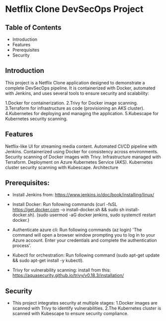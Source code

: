 #  Netflix Clone DevSecOps Project

## Table of Contents

- Introduction
- Features
- Prerequisites
- Security



## Introduction

This project is a Netflix Clone application designed to demonstrate a complete DevSecOps pipeline. It is containerized with Docker, automated with Jenkins, and uses several tools to ensure security and scalability:

1.Docker for containerization.
2.Trivy for Docker image scanning.
3.Terraform for infrastructure as code (provisioning an AKS cluster).
4.Kubernetes for deploying and managing the application.
5.Kubescape for Kubernetes security scanning.

## Features

Netflix-like UI for streaming media content.
Automated CI/CD pipeline with Jenkins.
Containerized using Docker for consistency across environments.
Security scanning of Docker images with Trivy.
Infrastructure managed with Terraform.
Deployment on Azure Kubernetes Service (AKS).
Kubernetes cluster security scanning with Kubescape.
Architecture

## Prerequisites:

* Install Jenkins from:
  https://www.jenkins.io/doc/book/installing/linux/

* Install Docker: 
  Run following commands
   (curl -fsSL https://get.docker.com -o install-docker.sh && sudo sh install-docker.sh).
   (sudo usermod -aG docker jenkins, sudo systemctl restart docker.)
   
* Authenticate azure cli: 
  Run following commands
   (az login) 'The command will open a browser window prompting you to log in to your Azure account. Enter your credentials and complete the authentication process'.

* Kubectl for orchestration:
  Run following command 
   (sudo apt-get update && sudo apt-get install -y kubectl).

* Trivy for vulnerability scanning:
  install from this:
  https://aquasecurity.github.io/trivy/v0.18.3/installation/

## Security

- This project integrates security at multiple stages:
  1.Docker images are scanned with Trivy to identify vulnerabilities.
  2.The Kubernetes cluster is scanned with Kubescape to ensure security compliance.
